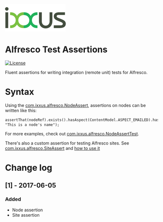 ![Ixxus](ixxus_logo.png)
# Alfresco Test Assertions
[![License](https://img.shields.io/badge/license-Apache--2.0-blue.svg)](http://www.apache.org/licenses/LICENSE-2.0)

Fluent assertions for writing integration (remote unit) tests for Alfresco.

# Syntax
Using the [com.ixxus.alfresco.NodeAssert](src/main/java/com/ixxus/alfresco/NodeAssert.java), assertions on nodes can be written like this:
```
assertThat(nodeRef).exists().hasAspect(ContentModel.ASPECT_EMAILED).hasPropertyValue(ContentModel.PROP_NAME, "This is a node's name");
```

For more examples, check out [com.ixxus.alfresco.NodeAssertTest](src/test/java/com/ixxus/alfresco/NodeAssertTest.java).

There's also a custom assertion for testing Alfresco sites. See [com.ixxus.alfresco.SiteAssert](src/main/java/com/ixxus/alfresco/SiteAssert.java) and [how to use it](src/test/java/com/ixxus/alfresco/SiteAssertTest.java)

# Change log
## [1] - 2017-06-05
### Added
- Node assertion
- Site assertion